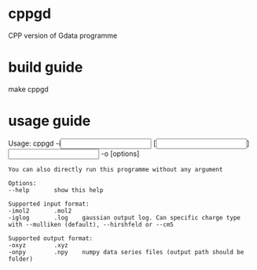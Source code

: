 # cppgd
CPP version of Gdata programme

# build guide
make cppgd

# usage guide
Usage: cppgd -i<input format> [<input option>] <input path> -o<output format> <output path> [options]
    
    You can also directly run this programme without any argument
    
    Options:
    --help       show this help
    
    Supported input format:
    -imol2       .mol2 
    -iglog       .log    gaussian output log. Can specific charge type with --mulliken (default), --hirshfeld or --cm5
    
    Supported output format:
    -oxyz        .xyz 
    -onpy        .npy    numpy data series files (output path should be folder)
